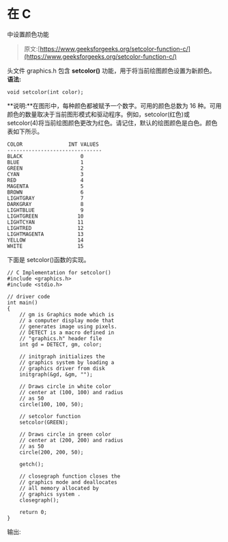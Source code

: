 # 在 C

中设置颜色功能

> 原文:[https://www.geeksforgeeks.org/setcolor-function-c/](https://www.geeksforgeeks.org/setcolor-function-c/)

头文件 graphics.h 包含 **setcolor()** 功能，用于将当前绘图颜色设置为新颜色。
**语法:**

```
void setcolor(int color);

```

**说明:**在图形中，每种颜色都被赋予一个数字。可用的颜色总数为 16 种。可用颜色的数量取决于当前图形模式和驱动程序。例如，setcolor(红色)或 setcolor(4)将当前绘图颜色更改为红色。请记住，默认的绘图颜色是白色。颜色表如下所示。

```
COLOR               INT VALUES
-------------------------------
BLACK                   0
BLUE                    1
GREEN                   2
CYAN                    3   
RED                     4
MAGENTA                 5
BROWN                   6 
LIGHTGRAY               7 
DARKGRAY                8
LIGHTBLUE               9
LIGHTGREEN             10
LIGHTCYAN              11
LIGHTRED               12
LIGHTMAGENTA           13
YELLOW                 14
WHITE                  15

```

下面是 setcolor()函数的实现。

```
// C Implementation for setcolor()
#include <graphics.h>
#include <stdio.h>

// driver code
int main()
{
    // gm is Graphics mode which is
    // a computer display mode that
    // generates image using pixels.
    // DETECT is a macro defined in
    // "graphics.h" header file
    int gd = DETECT, gm, color;

    // initgraph initializes the
    // graphics system by loading a
    // graphics driver from disk
    initgraph(&gd, &gm, "");

    // Draws circle in white color
    // center at (100, 100) and radius
    // as 50
    circle(100, 100, 50);

    // setcolor function
    setcolor(GREEN);

    // Draws circle in green color
    // center at (200, 200) and radius
    // as 50
    circle(200, 200, 50);

    getch();

    // closegraph function closes the
    // graphics mode and deallocates
    // all memory allocated by
    // graphics system .
    closegraph();

    return 0;
}
```

输出: